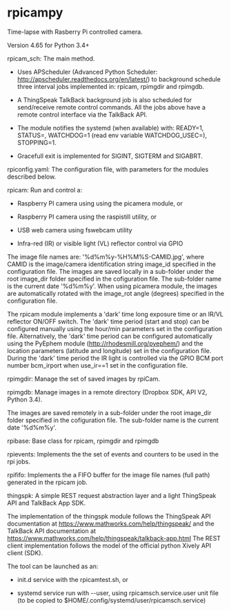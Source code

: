 # rpicampy
Time-lapse with Rasberry Pi controlled camera.

Version 4.65 for Python 3.4+


rpicam_sch:	The main method. 

- Uses APScheduler (Advanced Python Scheduler: http://apscheduler.readthedocs.org/en/latest/) to background schedule three interval jobs implemented in: rpicam, rpimgdir and rpimgdb. 

- A ThingSpeak TalkBack background job is also scheduled for send/receive remote control commands. All the jobs above have a remote control interface via the TalkBack API.

- The module notifies the systemd (when available) with: READY=1, STATUS=, WATCHDOG=1 (read env variable WATCHDOG_USEC=), STOPPING=1.

- Gracefull exit is implemented for SIGINT, SIGTERM and SIGABRT.

rpiconfig.yaml:	The configuration file, with parameters for the modules described below.

rpicam:		Run and control a:

- Raspberry PI camera using using the picamera module, or

- Raspberry PI camera using the raspistill utility, or 

- USB web camera using fswebcam utility 

- Infra-red (IR) or visible light (VL) reflector control via GPIO

The image file names are:  '%d%m%y-%H%M%S-CAMID.jpg', where CAMID is the image/camera identification string image_id specified in the configuration file.
The images are saved locally in a sub-folder under the root image_dir folder specified in the cofiguration file. The sub-folder name is the current date '%d%m%y'.
When using picamera module, the images are automatically rotated with the image_rot angle (degrees) specified in the configuration file. 

The rpicam module implements a 'dark' time long exposure time or an IR/VL reflector ON/OFF switch. 
The 'dark' time period (start and stop) can be configured manually using the hour/min parameters set in the configuration file.
Alternatively, the 'dark' time period can be configured automatically using the PyEphem module (http://rhodesmill.org/pyephem/) 
and the location parameters (latitude and longitude) set in the configuration file.
During the 'dark' time period the IR light is controlled via the GPIO BCM port number bcm_irport when use_ir==1 set in the configuration file.

rpimgdir:	Manage the set of saved images by rpiCam.  

rpimgdb:	Manage images in a remote directory (Dropbox SDK, API V2, Python 3.4).

The images are saved remotely in a sub-folder under the root image_dir folder specified in the cofiguration file. The sub-folder name is the current date '%d%m%y'.

rpibase:	Base class for rpicam, rpimgdir and rpimgdb

rpievents:	Implements the the set of events and counters to be used in the rpi jobs.

rpififo:	Implements the a FIFO buffer for the image file names (full path) generated in the rpicam job.

thingspk:	A simple REST request abstraction layer and a light ThingSpeak API and TalkBack App SDK. 

The implementation of the thingspk module follows the ThingSpeak API documentation at https://www.mathworks.com/help/thingspeak/
and the TalkBack API documentation at https://www.mathworks.com/help/thingspeak/talkback-app.html
The REST client implementation follows the model of the official python Xively API client (SDK).

The tool can be launched as an:

- init.d service with the rpicamtest.sh, or

- systemd service run with --user, using rpicamsch.service.user unit file (to be copied to $HOME/.config/systemd/user/rpicamsch.service)

